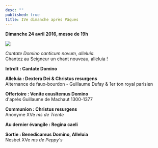 ```yaml
---
desc: ""
published: true
title: IVe dimanche après Pâques
---
```

**Dimanche 24 avril 2016, messe de 19h**

![]({{site.baseurl}}/images/chantres%20chaumont%20BM%20ms.0036.jpg)

*Cantate Domino canticum novum, alleluia.*  
Chantez au Seigneur un chant nouveau, alleluia !

**Introït : Cantate Domino**

**Alleluia : Dextera Dei & Christus resurgens**  
Alternance de faux-bourdon - Guillaume Dufay & 1er ton royal parisien

**Offertoire : Venite exusltemus Domino**  
d'après Guillaume de Machaut 1300-1377

**Communion : Christus resurgens**  
Anonyme XVe *ms de Trente*

**Au dernier évangile : Regina caeli**  

**Sortie : Benedicamus Domino, Alleluia**  
Nesbet XVe *ms de Peppy's*
